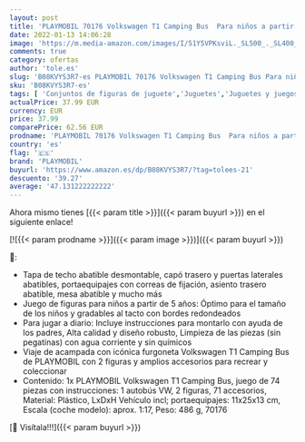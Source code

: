 ```yaml
---
layout: post
title: 'PLAYMOBIL 70176 Volkswagen T1 Camping Bus  Para niños a partir de 5 años'
date: 2022-01-13 14:06:28
image: 'https://m.media-amazon.com/images/I/51Y5VPKsviL._SL500_._SL400_.jpg'
comments: true
category: ofertas
author: 'tole.es'
slug: 'B08KVYS3R7-es PLAYMOBIL 70176 Volkswagen T1 Camping Bus Para niños a...'
sku: 'B08KVYS3R7-es'
tags: [ 'Conjuntos de figuras de juguete','Juguetes','Juguetes y juegos','Muñecos y figuras','playmobil', ]
actualPrice: 37.99 EUR
currency: EUR
price: 37.99
comparePrice: 62.56 EUR
prodname: 'PLAYMOBIL 70176 Volkswagen T1 Camping Bus  Para niños a partir de 5 años'
country: 'es'
flag: '🇪🇸'
brand: 'PLAYMOBIL'
buyurl: 'https://www.amazon.es/dp/B08KVYS3R7/?tag=tolees-21'
descuento: '39.27'
average: '47.131222222222'
---
```


Ahora mismo tienes [{{< param title >}}]({{< param buyurl >}}) en el siguiente enlace!

[![{{< param prodname >}}]({{< param image >}})]({{< param buyurl >}})

🔎:

- Tapa de techo abatible desmontable, capó trasero y puertas laterales abatibles, portaequipajes con correas de fijación, asiento trasero abatible, mesa abatible y mucho más
- Juego de figuras para niños a partir de 5 años: Óptimo para el tamaño de los niños y gradables al tacto con bordes redondeados
- Para jugar a diario: Incluye instrucciones para montarlo con ayuda de los padres, Alta calidad y diseño robusto, Limpieza de las piezas (sin pegatinas) con agua corriente y sin químicos
- Viaje de acampada con icónica furgoneta Volkswagen T1 Camping Bus de PLAYMOBIL con 2 figuras y amplios accesorios para recrear y coleccionar
- Contenido: 1x PLAYMOBIL Volkswagen T1 Camping Bus, juego de 74 piezas con instrucciones: 1 autobús VW, 2 figuras, 71 accesorios, Material: Plástico, LxDxH Vehículo incl; portaequipajes: 11x25x13 cm, Escala (coche modelo): aprox. 1:17, Peso: 486 g, 70176

[🛒 Visítala!!!]({{< param buyurl >}})
